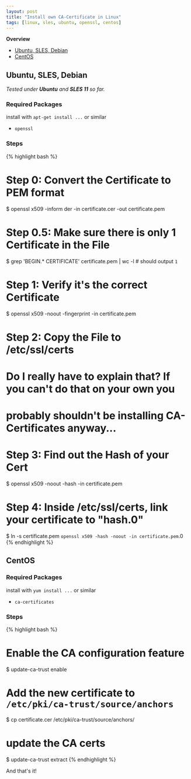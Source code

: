 ```yaml
---
layout: post
title: "Install own CA-Certificate in Linux"
tags: [linux, sles, ubuntu, openssl, centos]
---
```


**Overview**

- [Ubuntu, SLES, Debian](#ubuntu-sles-debian)
- [CentOS](#centos)

## Ubuntu, SLES, Debian

_Tested under **Ubuntu** and **SLES 11** so far._

### Required Packages

install with `apt-get install ...` or similar

* `openssl`

### Steps

{% highlight bash %}
# Step 0: Convert the Certificate to PEM format
$ openssl x509 -inform der -in certificate.cer -out certificate.pem

# Step 0.5: Make sure there is only 1 Certificate in the File
$ grep 'BEGIN.* CERTIFICATE' certificate.pem | wc -l # should output `1`

# Step 1: Verify it's the correct Certificate
$ openssl x509 -noout -fingerprint -in certificate.pem

# Step 2: Copy the File to /etc/ssl/certs
# Do I really have to explain that? If you can't do that on your own you
# probably shouldn't be installing CA-Certificates anyway...

# Step 3: Find out the Hash of your Cert
$ openssl x509 -noout -hash -in certificate.pem

# Step 4: Inside /etc/ssl/certs, link your certificate to "hash.0"
$ ln -s certificate.pem `openssl x509 -hash -noout -in certificate.pem`.0
{% endhighlight %}


## CentOS

### Required Packages

install with `yum install ...` or similar

* `ca-certificates`

### Steps

{% highlight bash %}
# Enable the CA configuration feature
$ update-ca-trust enable

# Add the new certificate to `/etc/pki/ca-trust/source/anchors`
$ cp certificate.cer /etc/pki/ca-trust/source/anchors/

# update the CA certs
$ update-ca-trust extract
{% endhighlight %}

And that's it!
